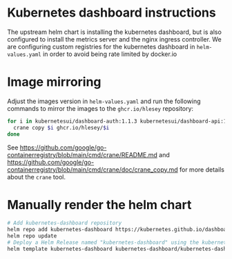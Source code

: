 # Kubernetes dashboard instructions

The upstream helm chart is installing the kubernetes dashboard, but is also configured to install the metrics server and the nginx ingress controller.
We are configuring custom registries for the kubernetes dashboard in `helm-values.yaml` in order to avoid being rate limited by docker.io


# Image mirroring

Adjust the images version in `helm-values.yaml` and run the following commands to mirror the images to the `ghcr.io/hlesey` repository:
```bash
for i in kubernetesui/dashboard-auth:1.1.3 kubernetesui/dashboard-api:1.7.0 kubernetesui/dashboard-web:1.4.0 kubernetesui/dashboard-metrics-scraper:1.1.1; do
  crane copy $i ghcr.io/hlesey/$i
done
```

See https://github.com/google/go-containerregistry/blob/main/cmd/crane/README.md and https://github.com/google/go-containerregistry/blob/main/cmd/crane/doc/crane_copy.md for more details about the `crane` tool.

# Manually render the helm chart
```bash
# Add kubernetes-dashboard repository
helm repo add kubernetes-dashboard https://kubernetes.github.io/dashboard/
helm repo update
# Deploy a Helm Release named "kubernetes-dashboard" using the kubernetes-dashboard chart
helm template kubernetes-dashboard kubernetes-dashboard/kubernetes-dashboard --namespace kubernetes-dashboard --version 7.5.0 -f src/manifests/dashboard/helm-values.yaml > src/manifests/dashboard/kubernetes-dashboard.yaml
```
